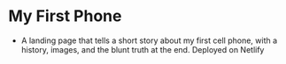 My First Phone
==============

* A landing page that tells a short story about my first cell phone, with a history, images, and the blunt truth at the end. Deployed on Netlify
